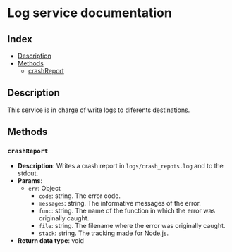 # Log service documentation

## Index

* [Description](#Description)
* [Methods](#Methods)
  * [crashReport](#crashReport)

## Description

This service is in charge of write logs to diferents destinations.

## Methods

### `crashReport`

* **Description**: Writes a crash report in `logs/crash_repots.log` and to the stdout.
* **Params**:
  * `err`: Object
    * `code`: string. The error code.
    * `messages`: string. The informative messages of the error.
    * `func`: string. The name of the function in which the error was originally caught.
    * `file`: string. The filename where the error was originally caught.
    * `stack`: string. The tracking made for Node.js.
* **Return data type**: void
